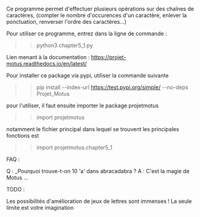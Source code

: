 Ce programme permet d'effectuer plusieurs opérations sur des chaînes de caractères, 
(compter le nombre d'occurences d'un caractère, enlever la ponctuation, renverser l'ordre des caractères...)

Pour utiliser ce programme, entrez dans la ligne de commande :
>>python3 chapter5_1.py

Lien menant à la documentation :
https://projet-motus.readthedocs.io/en/latest/

Pour installer ce package via pypi, utiliser la commande suivante
>>pip install --index-url https://test.pypi.org/simple/ --no-deps Projet_Motus

pour l'utiliser, il faut ensuite importer le package projetmotus
>>import projetmotus

notamment le fichier principal dans lequel se trouvent les principales fonctions est 
>>import projetmotus.chapter5_1

FAQ :

Q : _Pourquoi trouve-t-on 10 'a' dans abracadabra ?
A : C'est la magie de Motus ...

TODO :

Les possibilités d'amélioration de jeux de lettres sont immenses ! La seule limite est votre imagination
